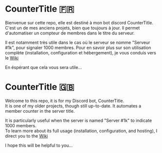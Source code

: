 # CounterTitle 🇫🇷

Bienvenue sur cette repo, elle est destiné à mon bot discord CounterTitle.
C'est un de mes anciens projets, bien que toujours à jour. Il permet d'automatiser un compteur de membres dans le titre du serveur.

Il est notamment très utile dans le cas où le serveur se nomme "Serveur #1k", pour signaler 1000 membres.
Pour en savoir plus sur son utilisation complète (installation, configuration et hébergement), je vous conduis vers le [Wiki](https://github.com/Entw1ck/CounterTitle/wiki/Tutoriel-%5BFR%5D)

En éspérant que cela vous sera utile...

# CounterTitle 🇬🇧

Welcome to this repo, it is for my Discord bot, CounterTitle.  
It is one of my older projects, though still up-to-date. It automates a member counter in the server title.

It is particularly useful when the server is named "Server #1k" to indicate 1000 members.  
To learn more about its full usage (installation, configuration, and hosting), I direct you to the [Wiki](https://github.com/Entw1ck/CounterTitle/wiki/Tutorial-%5BEN%5D)

I hope this will be helpful to you...